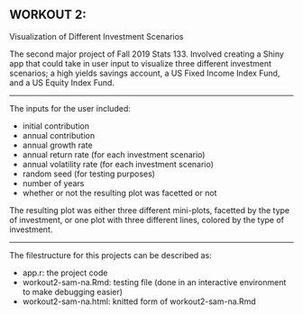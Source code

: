 <h2>WORKOUT 2:</h2> Visualization of Different Investment Scenarios

The second major project of Fall 2019 Stats 133. Involved creating a Shiny app that could take in user
input to visualize three different investment scenarios; a high yields savings account, a US Fixed
Income Index Fund, and a US Equity Index Fund. 


---



The inputs for the user included:
- initial contribution
- annual contribution
- annual growth rate
- annual return rate (for each investment scenario)
- annual volatility rate (for each investment scenario)
- random seed (for testing purposes)
- number of years
- whether or not the resulting plot was facetted or not

The resulting plot was either three different mini-plots, facetted by the type of investment, or
one plot with three different lines, colored by the type of investment. 


---



The filestructure for this projects can be described as:
- app.r: the project code
- workout2-sam-na.Rmd: testing file (done in an interactive environment to make debugging easier)
- workout2-sam-na.html: knitted form of workout2-sam-na.Rmd
